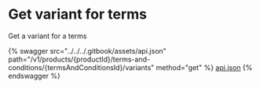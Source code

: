 # Get variant for terms

Get a variant for a terms

{% swagger src="../../../.gitbook/assets/api.json" path="/v1/products/{productId}/terms-and-conditions/{termsAndConditionsId}/variants" method="get" %}
[api.json](../../../.gitbook/assets/api.json)
{% endswagger %}
